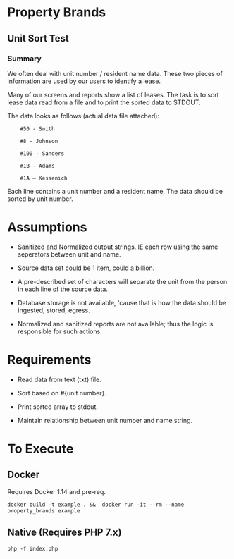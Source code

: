 # Property Brands

## Unit Sort Test

### Summary

We often deal with unit number / resident name data. These two pieces of information are used by our users to identify a lease.

Many of our screens and reports show a list of leases. The task is to sort lease data read from a file and to print the sorted data to STDOUT.

The data looks as follows (actual data file attached):

```
    #50 - Smith

    #8 - Johnson

    #100 - Sanders

    #1B - Adams

    #1A – Kessenich
```

Each line contains a unit number and a resident name. The data should be sorted by unit number.


# Assumptions
- Sanitized and Normalized output strings. IE each row using the same seperators between unit and name.

- Source data set could be 1 item, could a billion.

- A pre-described set of characters will separate the unit from the person in each line of the source data.

- Database storage is not available, 'cause that is how the data should be ingested, stored, egress.

- Normalized and sanitized reports are not available; thus the logic is responsible for such actions.


# Requirements

- Read data from text (txt) file.

- Sort based on #{unit number}.

- Print sorted array to stdout.

- Maintain relationship between unit number and name string.

# To Execute

## Docker
Requires Docker 1.14 and pre-req.

`docker build -t example . &&  docker run -it --rm --name property_brands example`

## Native (Requires PHP 7.x)
`php -f index.php`
